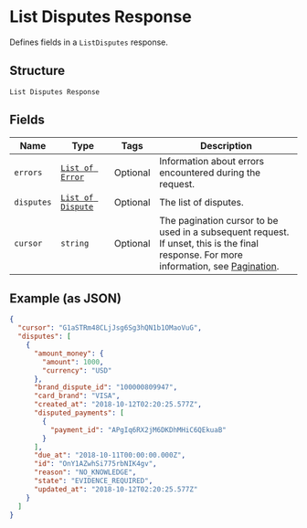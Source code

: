 
# List Disputes Response

Defines fields in a `ListDisputes` response.

## Structure

`List Disputes Response`

## Fields

| Name | Type | Tags | Description |
|  --- | --- | --- | --- |
| `errors` | [`List of Error`](../../doc/models/error.md) | Optional | Information about errors encountered during the request. |
| `disputes` | [`List of Dispute`](../../doc/models/dispute.md) | Optional | The list of disputes. |
| `cursor` | `string` | Optional | The pagination cursor to be used in a subsequent request.<br>If unset, this is the final response. For more information, see [Pagination](https://developer.squareup.com/docs/basics/api101/pagination). |

## Example (as JSON)

```json
{
  "cursor": "G1aSTRm48CLjJsg6Sg3hQN1b1OMaoVuG",
  "disputes": [
    {
      "amount_money": {
        "amount": 1000,
        "currency": "USD"
      },
      "brand_dispute_id": "100000809947",
      "card_brand": "VISA",
      "created_at": "2018-10-12T02:20:25.577Z",
      "disputed_payments": [
        {
          "payment_id": "APgIq6RX2jM6DKDhMHiC6QEkuaB"
        }
      ],
      "due_at": "2018-10-11T00:00:00.000Z",
      "id": "OnY1AZwhSi775rbNIK4gv",
      "reason": "NO_KNOWLEDGE",
      "state": "EVIDENCE_REQUIRED",
      "updated_at": "2018-10-12T02:20:25.577Z"
    }
  ]
}
```

